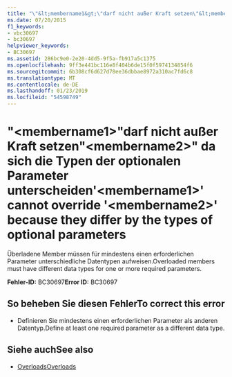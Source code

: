 ```yaml
---
title: "\"&lt;membername1&gt;\"darf nicht außer Kraft setzen\"&lt;membername2&gt;\" da sich die Typen der optionalen Parameter unterscheiden"
ms.date: 07/20/2015
f1_keywords:
- vbc30697
- bc30697
helpviewer_keywords:
- BC30697
ms.assetid: 286bc9e0-2e20-4dd5-9f5a-fb917a5c1375
ms.openlocfilehash: 9ff3e441bc116e8f404b6de15f0f5974134854f6
ms.sourcegitcommit: 6b308cf6d627d78ee36dbbae8972a310ac7fd6c8
ms.translationtype: MT
ms.contentlocale: de-DE
ms.lasthandoff: 01/23/2019
ms.locfileid: "54598749"
---
```

# <a name="ltmembername1gt-cannot-override-ltmembername2gt-because-they-differ-by-the-types-of-optional-parameters"></a><span data-ttu-id="d44ca-102">"&lt;membername1&gt;"darf nicht außer Kraft setzen"&lt;membername2&gt;" da sich die Typen der optionalen Parameter unterscheiden</span><span class="sxs-lookup"><span data-stu-id="d44ca-102">'&lt;membername1&gt;' cannot override '&lt;membername2&gt;' because they differ by the types of optional parameters</span></span>
<span data-ttu-id="d44ca-103">Überladene Member müssen für mindestens einen erforderlichen Parameter unterschiedliche Datentypen aufweisen.</span><span class="sxs-lookup"><span data-stu-id="d44ca-103">Overloaded members must have different data types for one or more required parameters.</span></span>  
  
 <span data-ttu-id="d44ca-104">**Fehler-ID:** BC30697</span><span class="sxs-lookup"><span data-stu-id="d44ca-104">**Error ID:** BC30697</span></span>  
  
## <a name="to-correct-this-error"></a><span data-ttu-id="d44ca-105">So beheben Sie diesen Fehler</span><span class="sxs-lookup"><span data-stu-id="d44ca-105">To correct this error</span></span>  
  
-   <span data-ttu-id="d44ca-106">Definieren Sie mindestens einen erforderlichen Parameter als anderen Datentyp.</span><span class="sxs-lookup"><span data-stu-id="d44ca-106">Define at least one required parameter as a different data type.</span></span>  
  
## <a name="see-also"></a><span data-ttu-id="d44ca-107">Siehe auch</span><span class="sxs-lookup"><span data-stu-id="d44ca-107">See also</span></span>
- [<span data-ttu-id="d44ca-108">Overloads</span><span class="sxs-lookup"><span data-stu-id="d44ca-108">Overloads</span></span>](../../visual-basic/language-reference/modifiers/overloads.md)
